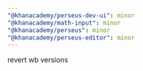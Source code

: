 ```yaml
---
"@khanacademy/perseus-dev-ui": minor
"@khanacademy/math-input": minor
"@khanacademy/perseus": minor
"@khanacademy/perseus-editor": minor
---
```


revert wb versions
